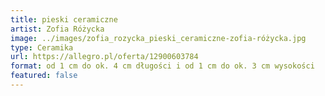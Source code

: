 ```yaml
---
title: pieski ceramiczne
artist: Zofia Różycka
image: ../images/zofia_rozycka_pieski_ceramiczne-zofia-różycka.jpg
type: Ceramika
url: https://allegro.pl/oferta/12900603784
format: od 1 cm do ok. 4 cm długości i od 1 cm do ok. 3 cm wysokości
featured: false
---
```

